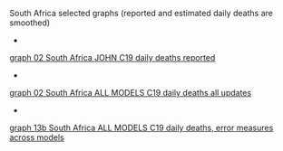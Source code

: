 South Africa selected graphs (reported and estimated daily deaths are smoothed) 

*

[graph 02 South Africa JOHN C19 daily deaths reported](https://github.com/pourmalek/CovidLongitudinal/blob/main/output/countries/South%20Africa/graph%2002%20South%20Africa%20JOHN%20C19%20daily%20deaths%20reported.pdf)


*

[graph 02 South Africa ALL MODELS C19 daily deaths all updates](https://github.com/pourmalek/CovidLongitudinal/blob/main/output/countries/South%20Africa/graph%2002%20South%20Africa%20ALL%20MODELS%20C19%20daily%20deaths%20all%20updates.pdf)


*

[graph 13b South Africa ALL MODELS C19 daily deaths, error measures across models](https://github.com/pourmalek/CovidLongitudinal/blob/main/output/countries/South%20Africa/graph%2013b%20South%20Africa%20ALL%20MODELS%20C19%20daily%20deaths%2C%20error%20measures%20across%20models.pdf)

